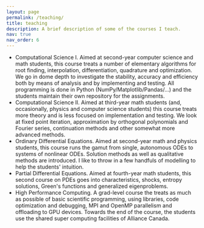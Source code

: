 ```yaml
---
layout: page
permalink: /teaching/
title: teaching
description: A brief description of some of the courses I teach.
nav: true
nav_order: 6
---
```


* Computational Science I. Aimed at second-year computer science and math students, this course treats a number of elementary algorithms for root finding, interpolation, differentiation, quadrature and optimization. We go in dome depth to investigate the stability, accuracy and efficiency both by means of analysis and by implementing and testing. All programming is done in Python (NumPy/Matplotlib/Pandas/...) and the students maintain their own repository for the assignments.
* Computational Science II. Aimed at third-year math students (and, occasionally, physics and computer science students) this course treats more theory and is less focused on implementation and testing. We look at fixed point iteration, approximation by orthogonal polynomials and Fourier series, continuation methods and other somewhat more advanced methods.
* Ordinary Differential Equations. Aimed at second-year math and physics students, this course runs the gamut from single, autonomous ODEs to systems of nonlinear ODEs. Solution methods as well as qualitative methods are introduced. I like to throw in a few handfuls of modelling to help the students' intuition.
* Partial Differential Equations. Aimed at fourth-year math students, this second course on PDEs goes into characteristics, shocks, entropy solutions, Green's functions and generalized eigenproblems.
* High Performance Computing. A grad-level course the treats as much as possible of basic scientific programming, using libraries, code optimization and debugging, MPI and OpenMP parallelism and offloading to GPU devices. Towards the end of the course, the students use the shared super computing facilities of Alliance Canada.
